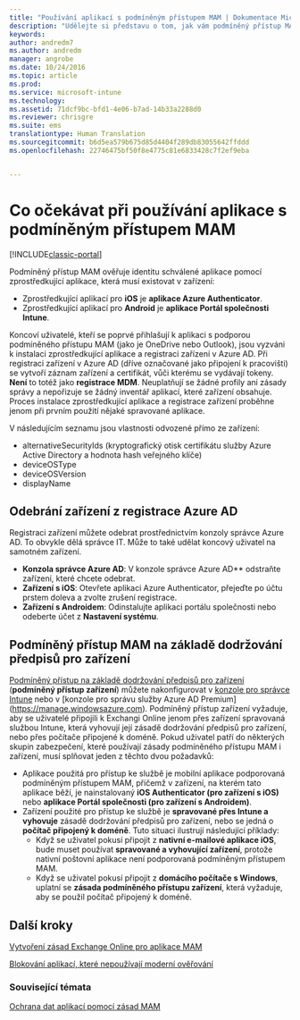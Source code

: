 ```yaml
---
title: "Používání aplikací s podmíněným přístupem MAM | Dokumentace Microsoftu"
description: "Udělejte si představu o tom, jak vám podmíněný přístup MAM pomůže určit, které aplikace mají přístup ke službám O365."
keywords: 
author: andredm7
ms.author: andredm
manager: angrobe
ms.date: 10/24/2016
ms.topic: article
ms.prod: 
ms.service: microsoft-intune
ms.technology: 
ms.assetid: 71dcf9bc-bfd1-4e06-b7ad-14b33a2288d0
ms.reviewer: chrisgre
ms.suite: ems
translationtype: Human Translation
ms.sourcegitcommit: b6d5ea579b675d85d4404f289db83055642ffddd
ms.openlocfilehash: 22746475bf50f8e4775c81e6833428c7f2ef9eba


---
```

# <a name="what-to-expect-when-using-an-app-with-mam-ca"></a>Co očekávat při používání aplikace s podmíněným přístupem MAM

[!INCLUDE[classic-portal](../includes/classic-portal.md)]

Podmíněný přístup MAM ověřuje identitu schválené aplikace pomocí zprostředkující aplikace, která musí existovat v zařízení:
*  Zprostředkující aplikací pro **iOS** je **aplikace Azure Authenticator**.
* Zprostředkující aplikací pro **Android** je **aplikace Portál společnosti Intune**. 

Koncoví uživatelé, kteří se poprvé přihlašují k aplikaci s podporou podmíněného přístupu MAM (jako je OneDrive nebo Outlook), jsou vyzváni k instalaci zprostředkující aplikace a registraci zařízení v Azure AD. Při registraci zařízení v Azure AD (dříve označované jako připojení k pracovišti) se vytvoří záznam zařízení a certifikát, vůči kterému se vydávají tokeny.  **Není** to totéž jako **registrace MDM**. Neuplatňují se žádné profily ani zásady správy a nepořizuje se žádný inventář aplikací, které zařízení obsahuje.  Proces instalace zprostředkující aplikace a registrace zařízení proběhne jenom při prvním použití nějaké spravované aplikace.

V následujícím seznamu jsou vlastnosti odvozené přímo ze zařízení:

* alternativeSecurityIds (kryptografický otisk certifikátu služby Azure Active Directory a hodnota hash veřejného klíče)
* deviceOSType
* deviceOSVersion
* displayName

## <a name="to-remove-a-device-from-azure-ad-registration"></a>Odebrání zařízení z registrace Azure AD
Registraci zařízení můžete odebrat prostřednictvím konzoly správce Azure AD. To obvykle dělá správce IT.  Může to také udělat koncový uživatel na samotném zařízení.

* **Konzola správce Azure AD**: V konzole správce Azure AD** odstraňte zařízení, které chcete odebrat.
* **Zařízení s iOS**: Otevřete aplikaci Azure Authenticator, přejeďte po účtu prstem doleva a zvolte zrušení registrace.  
* **Zařízení s Androidem**: Odinstalujte aplikaci portálu společnosti nebo odeberte účet z **Nastavení systému**.



## <a name="mam-ca-with-conditional-access-based-on-device-compliance"></a>Podmíněný přístup MAM na základě dodržování předpisů pro zařízení  

[Podmíněný přístup na základě dodržování předpisů pro zařízení](restrict-access-to-email-and-o365-services-with-microsoft-intune.md) (**podmíněný přístup zařízení**) můžete nakonfigurovat v [konzole pro správce Intune](https://manage.microsoft.com) nebo v [konzole pro správu služby Azure AD Premium] (https://manage.windowsazure.com). Podmíněný přístup zařízení vyžaduje, aby se uživatelé připojili k Exchangi Online jenom přes zařízení spravovaná službou Intune, která vyhovují její zásadě dodržování předpisů pro zařízení, nebo přes počítače připojené k doméně.  Pokud uživatel patří do některých skupin zabezpečení, které používají zásady podmíněného přístupu MAM i zařízení, musí splňovat jeden z těchto dvou požadavků:
* Aplikace použitá pro přístup ke službě je mobilní aplikace podporovaná podmíněným přístupem MAM, přičemž v zařízení, na kterém tato aplikace běží, je nainstalovaný **iOS Authenticator (pro zařízení s iOS)** nebo **aplikace Portál společnosti (pro zařízení s Androidem)**.
* Zařízení použité pro přístup ke službě je **spravované přes Intune a vyhovuje** zásadě dodržování předpisů pro zařízení, nebo se jedná o **počítač připojený k doméně**.  Tuto situaci ilustrují následující příklady:
  * Když se uživatel pokusí připojit z **nativní e-mailové aplikace iOS**, bude muset používat **spravované a vyhovující zařízení**, protože nativní poštovní aplikace není podporovaná podmíněným přístupem MAM.
  * Když se uživatel pokusí připojit z **domácího počítače s Windows**, uplatní se **zásada podmíněného přístupu zařízení**, která vyžaduje, aby se použil počítač připojený k doméně.




## <a name="next-steps"></a>Další kroky
[Vytvoření zásad Exchange Online pro aplikace MAM](mam-ca-for-exchange-online.md)

[Blokování aplikací, které nepoužívají moderní ověřování](block-apps-with-no-modern-authentication.md)

### <a name="see-also"></a>Související témata

[Ochrana dat aplikací pomocí zásad MAM](protect-app-data-using-mobile-app-management-policies-with-microsoft-intune.md)



<!--HONumber=Dec16_HO2-->


